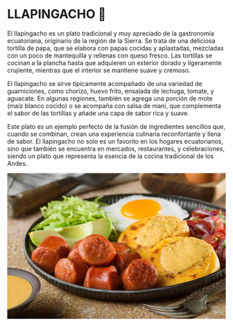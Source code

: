 # LLAPINGACHO 🥔

El llapingacho es un plato tradicional y muy apreciado de la gastronomía ecuatoriana, originario de la región de la Sierra. Se trata de una deliciosa tortilla de papa, que se elabora con papas cocidas y aplastadas, mezcladas con un poco de mantequilla y rellenas con queso fresco. Las tortillas se cocinan a la plancha hasta que adquieren un exterior dorado y ligeramente crujiente, mientras que el interior se mantiene suave y cremoso.

El llapingacho se sirve típicamente acompañado de una variedad de guarniciones, como chorizo, huevo frito, ensalada de lechuga, tomate, y aguacate. En algunas regiones, también se agrega una porción de mote (maíz blanco cocido) o se acompaña con salsa de maní, que complementa el sabor de las tortillas y añade una capa de sabor rica y suave.

Este plato es un ejemplo perfecto de la fusión de ingredientes sencillos que, cuando se combinan, crean una experiencia culinaria reconfortante y llena de sabor. El llapingacho no solo es un favorito en los hogares ecuatorianos, sino que también se encuentra en mercados, restaurantes, y celebraciones, siendo un plato que representa la esencia de la cocina tradicional de los Andes.

![llapingacho](imagenes/llapingacho.jpg)